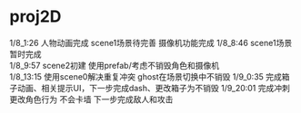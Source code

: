 # proj2D
1/8_1:26
人物动画完成 scene1场景待完善 摄像机功能完成
1/8_8:46
scene1场景暂时完成  
1/8_9:57
scene2初建 使用prefab/考虑不销毁角色和摄像机  
1/8_13:15
使用scene0解决重复冲突 ghost在场景切换中不销毁 
1/9_0:35
完成箱子动画、相关提示UI，下一步完成dash、更改箱子为不销毁
1/9_20:01
完成冲刺 更改角色行为 不会卡墙 下一步完成敌人和攻击